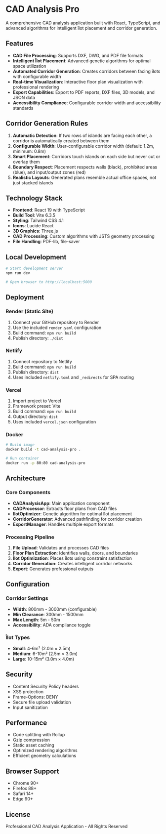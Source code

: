 # CAD Analysis Pro

A comprehensive CAD analysis application built with React, TypeScript, and advanced algorithms for intelligent îlot placement and corridor generation.

## Features

- **CAD File Processing**: Supports DXF, DWG, and PDF file formats
- **Intelligent Îlot Placement**: Advanced genetic algorithms for optimal space utilization
- **Automated Corridor Generation**: Creates corridors between facing îlots with configurable width
- **Real-time Visualization**: Interactive floor plan visualization with professional rendering
- **Export Capabilities**: Export to PDF reports, DXF files, 3D models, and JSON data
- **Accessibility Compliance**: Configurable corridor width and accessibility standards

## Corridor Generation Rules

1. **Automatic Detection**: If two rows of islands are facing each other, a corridor is automatically created between them
2. **Configurable Width**: User-configurable corridor width (default: 1.2m, minimum: 0.8m)
3. **Smart Placement**: Corridors touch islands on each side but never cut or overlap them
4. **Boundary Respect**: Placement respects walls (black), prohibited areas (blue), and input/output zones (red)
5. **Realistic Layouts**: Generated plans resemble actual office spaces, not just stacked islands

## Technology Stack

- **Frontend**: React 19 with TypeScript
- **Build Tool**: Vite 6.3.5
- **Styling**: Tailwind CSS 4.1
- **Icons**: Lucide React
- **3D Graphics**: Three.js
- **CAD Processing**: Custom algorithms with JSTS geometry processing
- **File Handling**: PDF-lib, file-saver

## Local Development

```bash
# Start development server
npm run dev

# Open browser to http://localhost:5000
```

## Deployment

### Render (Static Site)

1. Connect your GitHub repository to Render
2. Use the included `render.yaml` configuration
3. Build command: `npm run build`
4. Publish directory: `./dist`

### Netlify

1. Connect repository to Netlify
2. Build command: `npm run build`
3. Publish directory: `dist`
4. Uses included `netlify.toml` and `_redirects` for SPA routing

### Vercel

1. Import project to Vercel
2. Framework preset: Vite
3. Build command: `npm run build`
4. Output directory: `dist`
5. Uses included `vercel.json` configuration

### Docker

```bash
# Build image
docker build -t cad-analysis-pro .

# Run container
docker run -p 80:80 cad-analysis-pro
```

## Architecture

### Core Components

- **CADAnalysisApp**: Main application component
- **CADProcessor**: Extracts floor plans from CAD files
- **IlotOptimizer**: Genetic algorithm for optimal îlot placement
- **CorridorGenerator**: Advanced pathfinding for corridor creation
- **ExportManager**: Handles multiple export formats

### Processing Pipeline

1. **File Upload**: Validates and processes CAD files
2. **Floor Plan Extraction**: Identifies walls, doors, and boundaries
3. **Îlot Optimization**: Places îlots using constraint satisfaction
4. **Corridor Generation**: Creates intelligent corridor networks
5. **Export**: Generates professional outputs

## Configuration

### Corridor Settings

- **Width**: 800mm - 3000mm (configurable)
- **Min Clearance**: 300mm - 1500mm
- **Max Length**: 5m - 50m
- **Accessibility**: ADA compliance toggle

### Îlot Types

- **Small**: 4-6m² (2.0m × 2.5m)
- **Medium**: 6-10m² (2.5m × 3.0m)
- **Large**: 10-15m² (3.0m × 4.0m)

## Security

- Content Security Policy headers
- XSS protection
- Frame-Options: DENY
- Secure file upload validation
- Input sanitization

## Performance

- Code splitting with Rollup
- Gzip compression
- Static asset caching
- Optimized rendering algorithms
- Efficient geometry calculations

## Browser Support

- Chrome 90+
- Firefox 88+
- Safari 14+
- Edge 90+

## License

Professional CAD Analysis Application - All Rights Reserved